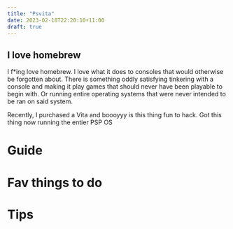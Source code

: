 ```yaml
---
title: "Psvita"
date: 2023-02-18T22:20:10+11:00
draft: true
---
```


## I love homebrew

I f*ing love homebrew. I love what it does to consoles that would otherwise be forgotten about. There is something oddly satisfying tinkering with a console and making it play games that should never have been playable to begin with. Or running entire operating systems that were never intended to be ran on said system.

Recently, I purchased a Vita and boooyyy is this thing fun to hack. Got this thing now running the entier PSP OS


# Guide

# Fav things to do

# Tips